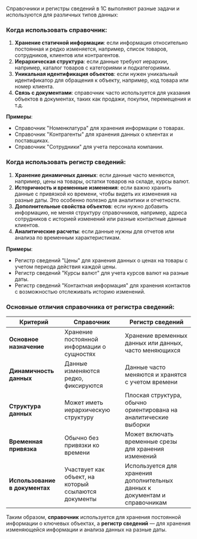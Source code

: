 Справочники и регистры сведений в 1С выполняют разные задачи и используются для различных типов данных:

### Когда использовать справочник:
1. **Хранение статичной информации**: если информация относительно постоянная и редко изменяется, например, список товаров, сотрудников, клиентов или контрагентов.
2. **Иерархическая структура**: если данные требуют иерархии, например, каталог товаров с категориями и подкатегориями.
3. **Уникальная идентификация объектов**: если нужен уникальный идентификатор для обращения к объекту, например, код товара или номер клиента.
4. **Связь с документами**: справочник часто используется для указания объектов в документах, таких как продажи, покупки, перемещения и т.д.

**Примеры**:
- Справочник "Номенклатура" для хранения информации о товарах.
- Справочник "Контрагенты" для хранения данных о клиентах и поставщиках.
- Справочник "Сотрудники" для учета персонала компании.

### Когда использовать регистр сведений:
1. **Хранение динамичных данных**: если данные часто меняются, например, цены на товары, остатки товаров на складе, курсы валют.
2. **Историчность и временные изменения**: если важно хранить данные с привязкой ко времени, чтобы видеть их изменения на разные даты. Это особенно полезно для аналитики и отчетности.
3. **Дополнительные свойства объектов**: если нужно добавить информацию, не меняя структуру справочников, например, адреса сотрудников с историей изменений или разные контактные данные клиентов.
4. **Аналитические расчеты**: если данные нужны для отчетов или анализа по временным характеристикам.

**Примеры**:
- Регистр сведений "Цены" для хранения данных о ценах на товары с учетом периода действия каждой цены.
- Регистр сведений "Курсы валют" для учета курсов валют на разные даты.
- Регистр сведений "Контактная информация" для хранения контактов с возможностью отслеживать историю изменений.

### Основные отличия справочника от регистра сведений:

| Критерий               | Справочник                                             | Регистр сведений                                          |
|------------------------|--------------------------------------------------------|-----------------------------------------------------------|
| **Основное назначение** | Хранение постоянной информации о сущностях             | Хранение временных данных или данных, часто меняющихся     |
| **Динамичность данных** | Данные изменяются редко, фиксируются                    | Данные часто меняются и хранятся с учетом времени          |
| **Структура данных**    | Может иметь иерархическую структуру                    | Плоская структура, обычно ориентирована на аналитические выборки |
| **Временная привязка**  | Обычно без привязки ко времени                         | Может включать временные срезы для хранения изменений     |
| **Использование в документах** | Участвует как объект, на который ссылаются документы | Используется для хранения дополнительных данных к документам и справочникам |

Таким образом, **справочник** используется для хранения постоянной информации о ключевых объектах, а **регистр сведений** — для хранения изменяющейся информации и анализа данных на разные даты.